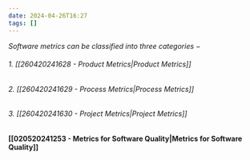 ```yaml
---
date: 2024-04-26T16:27
tags: []
---
```

*Software metrics can be classified into three categories −*
###### 1. [[260420241628 - Product Metrics|Product Metrics]]
###### 2. [[260420241629 - Process Metrics|Process Metrics]]
###### 3. [[260420241630 - Project Metrics|Project Metrics]]
#### [[020520241253 - Metrics for Software Quality|Metrics for Software Quality]]
